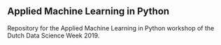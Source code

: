## Applied Machine Learning in Python
Repository for the Applied Machine Learning in Python workshop of the Dutch Data Science Week 2019.
